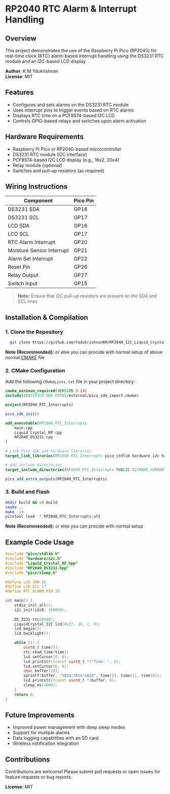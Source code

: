 # RP2040 RTC Alarm & Interrupt Handling

## Overview
This project demonstrates the use of the Raspberry Pi Pico (RP2040) for real-time clock (RTC) alarm-based interrupt handling using the DS3231 RTC module and an I2C-based LCD display.

**Author**: K M Ydukrishnan  
**License**: MIT  

## Features
- Configures and sets alarms on the DS3231 RTC module
- Uses interrupt pins to trigger events based on RTC alarms
- Displays RTC time on a PCF8574-based I2C LCD
- Controls GPIO-based relays and switches upon alarm activation

## Hardware Requirements
- Raspberry Pi Pico or RP2040-based microcontroller
- DS3231 RTC module (I2C interface)
- PCF8574-based I2C LCD display (e.g., 16x2, 20x4)
- Relay module (optional)
- Switches and pull-up resistors (as required)

## Wiring Instructions

| Component | Pico Pin |
|-----------|---------|
| DS3231 SDA | GP16 |
| DS3231 SCL | GP17 |
| LCD SDA | GP16 |
| LCD SCL | GP17 |
| RTC Alarm Interrupt | GP20 |
| Moisture Sensor Interrupt | GP21 |
| Alarm Set Interrupt | GP22 |
| Reset Pin | GP26 |
| Relay Output | GP27 |
| Switch Input | GP15 |

> **Note:** Ensure that I2C pull-up resistors are present on the SDA and SCL lines.

## Installation & Compilation
### 1. Clone the Repository
```sh
  git clone https://github.com/YadukrishnanKM/RP2040_I2C_Liquid_Crystal/tree/main/example
```
**Note (Recommended):** or else you can procide with normal setup of above normal [CMAKE](https://github.com/YadukrishnanKM/RP2040_I2C_Liquid_Crystal/blob/main/example/CMakeLists.txt0) file
### 2. CMake Configuration
Add the following `CMakeLists.txt` file in your project directory:
```cmake
cmake_minimum_required(VERSION 3.13)
include($ENV{PICO_SDK_PATH}/external/pico_sdk_import.cmake)

project(RP2040_RTC_Interrupts)

pico_sdk_init()

add_executable(RP2040_RTC_Interrupts
    main.cpp
    Liquid_Crystal_RP.cpp
    RP2040_DS3231.cpp
)

# Link Pico SDK and hardware libraries
target_link_libraries(RP2040_RTC_Interrupts pico_stdlib hardware_i2c hardware_rtc)

# Add include directories
target_include_directories(RP2040_RTC_Interrupts PUBLIC ${CMAKE_CURRENT_LIST_DIR})

pico_add_extra_outputs(RP2040_RTC_Interrupts)
```

### 3. Build and Flash
```sh
mkdir build && cd build
cmake ..
make -j4
picotool load -f RP2040_RTC_Interrupts.uf2
```
**Note (Recommended):** or else you can procide with normal setup 

## Example Code Usage
```cpp
#include "pico/stdlib.h"
#include "hardware/i2c.h"
#include "Liquid_Crystal_RP.hpp"
#include "RP2040_DS3231.hpp"
#include "pico/sleep.h"

#define LCD_SDA 16
#define LCD_SCL 17
#define RTC_ALARM_PIN 20

int main() {
    stdio_init_all();
    i2c_init(i2c0, 100000);
    
    DS_3231 rtc(0x68);
    LiquidCrystal_I2C lcd(0x27, 16, 2, 0);
    lcd.begin();
    lcd.backlight();

    while (1) {
        uint8_t time[7];
        rtc.read_time(time);
        lcd.setCursor(0, 0);
        lcd.printstr((const uint8_t *)"Time: ", 6);
        lcd.setCursor(6, 0);
        char buffer[10];
        sprintf(buffer, "%02d:%02d:%02d", time[2], time[1], time[0]);
        lcd.printstr((const uint8_t *)buffer, 8);
        sleep_ms(1000);
    }
    return 0;
}
```

## Future Improvements
- Improved power management with deep sleep modes
- Support for multiple alarms
- Data logging capabilities with an SD card
- Wireless notification integration

## Contributions
Contributions are welcome! Please submit pull requests or open issues for feature requests or bug reports.

**License:** MIT

